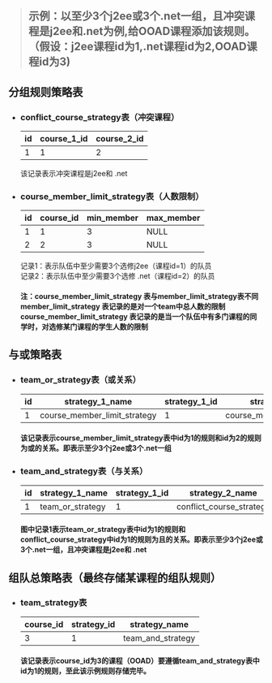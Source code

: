 > ## 示例：以至少3个j2ee或3个.net一组，且冲突课程是j2ee和.net为例,给OOAD课程添加该规则。<br>（假设：j2ee课程id为1,.net课程id为2,OOAD课程id为3)

## 分组规则策略表

* ### conflict_course_strategy表（冲突课程）

    | id | course_1_id | course_2_id |
    | --- | --- | --- |
    |1|1|2|

     该记录表示冲突课程是j2ee和 .net

* ### course_member_limit_strategy表（人数限制）

    | id | course_id | min_member | max_member |
    | --- | --- | --- | --- |
    |1|1|3|NULL|
    |2|2|3|NULL|

    记录1：表示队伍中至少需要3个选修j2ee（课程id=1）的队员<br>
    记录2：表示队伍中至少需要3个选修 .net（课程id=2）的队员

    #### 注：course_member_limit_strategy 表与member_limit_strategy表不同<br> member_limit_strategy 表记录的是对一个team中总人数的限制<br>course_member_limit_strategy 表记录的是当一个队伍中有多门课程的同学时，对选修某门课程的学生人数的限制


## 与或策略表


* ### team_or_strategy表（或关系）

    | id |strategy_1_name| strategy_1_id |strategy_2_name| strategy_2_id |
    | --- | --- | --- | --- | --- |
    |1|course_member_limit_strategy|1|course_member_limit_strategy|2|

    #### 该记录表示course_member_limit_strategy表中id为1的规则和id为2的规则为或的关系。即表示至少3个j2ee或3个.net一组


* ### team_and_strategy表（与关系）

    | id |strategy_1_name| strategy_1_id |strategy_2_name| strategy_2_id |
    | --- | --- | --- | --- | --- |
    |1|team_or_strategy|1|conflict_course_strategy|1|

    #### 图中记录1表示team_or_strategy表中id为1的规则和conflict_course_strategy中id为1的规则为且的关系。即表示至少3个j2ee或3个.net一组，且冲突课程是j2ee和 .net


## 组队总策略表（最终存储某课程的组队规则）


* ### team_strategy表

    |course_id |strategy_id| strategy_name |
    | --- | --- | --- |
    |3|1|team_and_strategy|

    #### 该记录表示course_id为3的课程（OOAD）要遵循team_and_strategy表中id为1的规则，至此该示例规则存储完毕。
